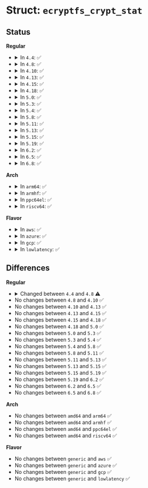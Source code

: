 # Struct: <code>ecryptfs_crypt_stat</code>

## Status
<b>Regular</b>
<ul>
<li>
<details>
<summary>In <code>4.4</code>: ✅</summary>

```c
struct ecryptfs_crypt_stat {
    u32 flags;
    unsigned int file_version;
    size_t iv_bytes;
    size_t metadata_size;
    size_t extent_size;
    size_t key_size;
    size_t extent_shift;
    unsigned int extent_mask;
    struct ecryptfs_mount_crypt_stat *mount_crypt_stat;
    struct crypto_ablkcipher *tfm;
    struct crypto_hash *hash_tfm;
    unsigned char cipher[32];
    unsigned char key[64];
    unsigned char root_iv[16];
    struct list_head keysig_list;
    struct mutex keysig_list_mutex;
    struct mutex cs_tfm_mutex;
    struct mutex cs_hash_tfm_mutex;
    struct mutex cs_mutex;
};
```
</details>
</li>
<li>
<details>
<summary>In <code>4.8</code>: ✅</summary>

```c
struct ecryptfs_crypt_stat {
    u32 flags;
    unsigned int file_version;
    size_t iv_bytes;
    size_t metadata_size;
    size_t extent_size;
    size_t key_size;
    size_t extent_shift;
    unsigned int extent_mask;
    struct ecryptfs_mount_crypt_stat *mount_crypt_stat;
    struct crypto_skcipher *tfm;
    struct crypto_shash *hash_tfm;
    unsigned char cipher[32];
    unsigned char key[64];
    unsigned char root_iv[16];
    struct list_head keysig_list;
    struct mutex keysig_list_mutex;
    struct mutex cs_tfm_mutex;
    struct mutex cs_mutex;
};
```
</details>
</li>
<li>
<details>
<summary>In <code>4.10</code>: ✅</summary>

```c
struct ecryptfs_crypt_stat {
    u32 flags;
    unsigned int file_version;
    size_t iv_bytes;
    size_t metadata_size;
    size_t extent_size;
    size_t key_size;
    size_t extent_shift;
    unsigned int extent_mask;
    struct ecryptfs_mount_crypt_stat *mount_crypt_stat;
    struct crypto_skcipher *tfm;
    struct crypto_shash *hash_tfm;
    unsigned char cipher[32];
    unsigned char key[64];
    unsigned char root_iv[16];
    struct list_head keysig_list;
    struct mutex keysig_list_mutex;
    struct mutex cs_tfm_mutex;
    struct mutex cs_mutex;
};
```
</details>
</li>
<li>
<details>
<summary>In <code>4.13</code>: ✅</summary>

```c
struct ecryptfs_crypt_stat {
    u32 flags;
    unsigned int file_version;
    size_t iv_bytes;
    size_t metadata_size;
    size_t extent_size;
    size_t key_size;
    size_t extent_shift;
    unsigned int extent_mask;
    struct ecryptfs_mount_crypt_stat *mount_crypt_stat;
    struct crypto_skcipher *tfm;
    struct crypto_shash *hash_tfm;
    unsigned char cipher[32];
    unsigned char key[64];
    unsigned char root_iv[16];
    struct list_head keysig_list;
    struct mutex keysig_list_mutex;
    struct mutex cs_tfm_mutex;
    struct mutex cs_mutex;
};
```
</details>
</li>
<li>
<details>
<summary>In <code>4.15</code>: ✅</summary>

```c
struct ecryptfs_crypt_stat {
    u32 flags;
    unsigned int file_version;
    size_t iv_bytes;
    size_t metadata_size;
    size_t extent_size;
    size_t key_size;
    size_t extent_shift;
    unsigned int extent_mask;
    struct ecryptfs_mount_crypt_stat *mount_crypt_stat;
    struct crypto_skcipher *tfm;
    struct crypto_shash *hash_tfm;
    unsigned char cipher[32];
    unsigned char key[64];
    unsigned char root_iv[16];
    struct list_head keysig_list;
    struct mutex keysig_list_mutex;
    struct mutex cs_tfm_mutex;
    struct mutex cs_mutex;
};
```
</details>
</li>
<li>
<details>
<summary>In <code>4.18</code>: ✅</summary>

```c
struct ecryptfs_crypt_stat {
    u32 flags;
    unsigned int file_version;
    size_t iv_bytes;
    size_t metadata_size;
    size_t extent_size;
    size_t key_size;
    size_t extent_shift;
    unsigned int extent_mask;
    struct ecryptfs_mount_crypt_stat *mount_crypt_stat;
    struct crypto_skcipher *tfm;
    struct crypto_shash *hash_tfm;
    unsigned char cipher[32];
    unsigned char key[64];
    unsigned char root_iv[16];
    struct list_head keysig_list;
    struct mutex keysig_list_mutex;
    struct mutex cs_tfm_mutex;
    struct mutex cs_mutex;
};
```
</details>
</li>
<li>
<details>
<summary>In <code>5.0</code>: ✅</summary>

```c
struct ecryptfs_crypt_stat {
    u32 flags;
    unsigned int file_version;
    size_t iv_bytes;
    size_t metadata_size;
    size_t extent_size;
    size_t key_size;
    size_t extent_shift;
    unsigned int extent_mask;
    struct ecryptfs_mount_crypt_stat *mount_crypt_stat;
    struct crypto_skcipher *tfm;
    struct crypto_shash *hash_tfm;
    unsigned char cipher[32];
    unsigned char key[64];
    unsigned char root_iv[16];
    struct list_head keysig_list;
    struct mutex keysig_list_mutex;
    struct mutex cs_tfm_mutex;
    struct mutex cs_mutex;
};
```
</details>
</li>
<li>
<details>
<summary>In <code>5.3</code>: ✅</summary>

```c
struct ecryptfs_crypt_stat {
    u32 flags;
    unsigned int file_version;
    size_t iv_bytes;
    size_t metadata_size;
    size_t extent_size;
    size_t key_size;
    size_t extent_shift;
    unsigned int extent_mask;
    struct ecryptfs_mount_crypt_stat *mount_crypt_stat;
    struct crypto_skcipher *tfm;
    struct crypto_shash *hash_tfm;
    unsigned char cipher[32];
    unsigned char key[64];
    unsigned char root_iv[16];
    struct list_head keysig_list;
    struct mutex keysig_list_mutex;
    struct mutex cs_tfm_mutex;
    struct mutex cs_mutex;
};
```
</details>
</li>
<li>
<details>
<summary>In <code>5.4</code>: ✅</summary>

```c
struct ecryptfs_crypt_stat {
    u32 flags;
    unsigned int file_version;
    size_t iv_bytes;
    size_t metadata_size;
    size_t extent_size;
    size_t key_size;
    size_t extent_shift;
    unsigned int extent_mask;
    struct ecryptfs_mount_crypt_stat *mount_crypt_stat;
    struct crypto_skcipher *tfm;
    struct crypto_shash *hash_tfm;
    unsigned char cipher[32];
    unsigned char key[64];
    unsigned char root_iv[16];
    struct list_head keysig_list;
    struct mutex keysig_list_mutex;
    struct mutex cs_tfm_mutex;
    struct mutex cs_mutex;
};
```
</details>
</li>
<li>
<details>
<summary>In <code>5.8</code>: ✅</summary>

```c
struct ecryptfs_crypt_stat {
    u32 flags;
    unsigned int file_version;
    size_t iv_bytes;
    size_t metadata_size;
    size_t extent_size;
    size_t key_size;
    size_t extent_shift;
    unsigned int extent_mask;
    struct ecryptfs_mount_crypt_stat *mount_crypt_stat;
    struct crypto_skcipher *tfm;
    struct crypto_shash *hash_tfm;
    unsigned char cipher[32];
    unsigned char key[64];
    unsigned char root_iv[16];
    struct list_head keysig_list;
    struct mutex keysig_list_mutex;
    struct mutex cs_tfm_mutex;
    struct mutex cs_mutex;
};
```
</details>
</li>
<li>
<details>
<summary>In <code>5.11</code>: ✅</summary>

```c
struct ecryptfs_crypt_stat {
    u32 flags;
    unsigned int file_version;
    size_t iv_bytes;
    size_t metadata_size;
    size_t extent_size;
    size_t key_size;
    size_t extent_shift;
    unsigned int extent_mask;
    struct ecryptfs_mount_crypt_stat *mount_crypt_stat;
    struct crypto_skcipher *tfm;
    struct crypto_shash *hash_tfm;
    unsigned char cipher[32];
    unsigned char key[64];
    unsigned char root_iv[16];
    struct list_head keysig_list;
    struct mutex keysig_list_mutex;
    struct mutex cs_tfm_mutex;
    struct mutex cs_mutex;
};
```
</details>
</li>
<li>
<details>
<summary>In <code>5.13</code>: ✅</summary>

```c
struct ecryptfs_crypt_stat {
    u32 flags;
    unsigned int file_version;
    size_t iv_bytes;
    size_t metadata_size;
    size_t extent_size;
    size_t key_size;
    size_t extent_shift;
    unsigned int extent_mask;
    struct ecryptfs_mount_crypt_stat *mount_crypt_stat;
    struct crypto_skcipher *tfm;
    struct crypto_shash *hash_tfm;
    unsigned char cipher[32];
    unsigned char key[64];
    unsigned char root_iv[16];
    struct list_head keysig_list;
    struct mutex keysig_list_mutex;
    struct mutex cs_tfm_mutex;
    struct mutex cs_mutex;
};
```
</details>
</li>
<li>
<details>
<summary>In <code>5.15</code>: ✅</summary>

```c
struct ecryptfs_crypt_stat {
    u32 flags;
    unsigned int file_version;
    size_t iv_bytes;
    size_t metadata_size;
    size_t extent_size;
    size_t key_size;
    size_t extent_shift;
    unsigned int extent_mask;
    struct ecryptfs_mount_crypt_stat *mount_crypt_stat;
    struct crypto_skcipher *tfm;
    struct crypto_shash *hash_tfm;
    unsigned char cipher[32];
    unsigned char key[64];
    unsigned char root_iv[16];
    struct list_head keysig_list;
    struct mutex keysig_list_mutex;
    struct mutex cs_tfm_mutex;
    struct mutex cs_mutex;
};
```
</details>
</li>
<li>
<details>
<summary>In <code>5.19</code>: ✅</summary>

```c
struct ecryptfs_crypt_stat {
    u32 flags;
    unsigned int file_version;
    size_t iv_bytes;
    size_t metadata_size;
    size_t extent_size;
    size_t key_size;
    size_t extent_shift;
    unsigned int extent_mask;
    struct ecryptfs_mount_crypt_stat *mount_crypt_stat;
    struct crypto_skcipher *tfm;
    struct crypto_shash *hash_tfm;
    unsigned char cipher[32];
    unsigned char key[64];
    unsigned char root_iv[16];
    struct list_head keysig_list;
    struct mutex keysig_list_mutex;
    struct mutex cs_tfm_mutex;
    struct mutex cs_mutex;
};
```
</details>
</li>
<li>
<details>
<summary>In <code>6.2</code>: ✅</summary>

```c
struct ecryptfs_crypt_stat {
    u32 flags;
    unsigned int file_version;
    size_t iv_bytes;
    size_t metadata_size;
    size_t extent_size;
    size_t key_size;
    size_t extent_shift;
    unsigned int extent_mask;
    struct ecryptfs_mount_crypt_stat *mount_crypt_stat;
    struct crypto_skcipher *tfm;
    struct crypto_shash *hash_tfm;
    unsigned char cipher[32];
    unsigned char key[64];
    unsigned char root_iv[16];
    struct list_head keysig_list;
    struct mutex keysig_list_mutex;
    struct mutex cs_tfm_mutex;
    struct mutex cs_mutex;
};
```
</details>
</li>
<li>
<details>
<summary>In <code>6.5</code>: ✅</summary>

```c
struct ecryptfs_crypt_stat {
    u32 flags;
    unsigned int file_version;
    size_t iv_bytes;
    size_t metadata_size;
    size_t extent_size;
    size_t key_size;
    size_t extent_shift;
    unsigned int extent_mask;
    struct ecryptfs_mount_crypt_stat *mount_crypt_stat;
    struct crypto_skcipher *tfm;
    struct crypto_shash *hash_tfm;
    unsigned char cipher[32];
    unsigned char key[64];
    unsigned char root_iv[16];
    struct list_head keysig_list;
    struct mutex keysig_list_mutex;
    struct mutex cs_tfm_mutex;
    struct mutex cs_mutex;
};
```
</details>
</li>
<li>
<details>
<summary>In <code>6.8</code>: ✅</summary>

```c
struct ecryptfs_crypt_stat {
    u32 flags;
    unsigned int file_version;
    size_t iv_bytes;
    size_t metadata_size;
    size_t extent_size;
    size_t key_size;
    size_t extent_shift;
    unsigned int extent_mask;
    struct ecryptfs_mount_crypt_stat *mount_crypt_stat;
    struct crypto_skcipher *tfm;
    struct crypto_shash *hash_tfm;
    unsigned char cipher[32];
    unsigned char key[64];
    unsigned char root_iv[16];
    struct list_head keysig_list;
    struct mutex keysig_list_mutex;
    struct mutex cs_tfm_mutex;
    struct mutex cs_mutex;
};
```
</details>
</li>
</ul>
<b>Arch</b>
<ul>
<li>
<details>
<summary>In <code>arm64</code>: ✅</summary>

```c
struct ecryptfs_crypt_stat {
    u32 flags;
    unsigned int file_version;
    size_t iv_bytes;
    size_t metadata_size;
    size_t extent_size;
    size_t key_size;
    size_t extent_shift;
    unsigned int extent_mask;
    struct ecryptfs_mount_crypt_stat *mount_crypt_stat;
    struct crypto_skcipher *tfm;
    struct crypto_shash *hash_tfm;
    unsigned char cipher[32];
    unsigned char key[64];
    unsigned char root_iv[16];
    struct list_head keysig_list;
    struct mutex keysig_list_mutex;
    struct mutex cs_tfm_mutex;
    struct mutex cs_mutex;
};
```
</details>
</li>
<li>
<details>
<summary>In <code>armhf</code>: ✅</summary>

```c
struct ecryptfs_crypt_stat {
    u32 flags;
    unsigned int file_version;
    size_t iv_bytes;
    size_t metadata_size;
    size_t extent_size;
    size_t key_size;
    size_t extent_shift;
    unsigned int extent_mask;
    struct ecryptfs_mount_crypt_stat *mount_crypt_stat;
    struct crypto_skcipher *tfm;
    struct crypto_shash *hash_tfm;
    unsigned char cipher[32];
    unsigned char key[64];
    unsigned char root_iv[16];
    struct list_head keysig_list;
    struct mutex keysig_list_mutex;
    struct mutex cs_tfm_mutex;
    struct mutex cs_mutex;
};
```
</details>
</li>
<li>
<details>
<summary>In <code>ppc64el</code>: ✅</summary>

```c
struct ecryptfs_crypt_stat {
    u32 flags;
    unsigned int file_version;
    size_t iv_bytes;
    size_t metadata_size;
    size_t extent_size;
    size_t key_size;
    size_t extent_shift;
    unsigned int extent_mask;
    struct ecryptfs_mount_crypt_stat *mount_crypt_stat;
    struct crypto_skcipher *tfm;
    struct crypto_shash *hash_tfm;
    unsigned char cipher[32];
    unsigned char key[64];
    unsigned char root_iv[16];
    struct list_head keysig_list;
    struct mutex keysig_list_mutex;
    struct mutex cs_tfm_mutex;
    struct mutex cs_mutex;
};
```
</details>
</li>
<li>
<details>
<summary>In <code>riscv64</code>: ✅</summary>

```c
struct ecryptfs_crypt_stat {
    u32 flags;
    unsigned int file_version;
    size_t iv_bytes;
    size_t metadata_size;
    size_t extent_size;
    size_t key_size;
    size_t extent_shift;
    unsigned int extent_mask;
    struct ecryptfs_mount_crypt_stat *mount_crypt_stat;
    struct crypto_skcipher *tfm;
    struct crypto_shash *hash_tfm;
    unsigned char cipher[32];
    unsigned char key[64];
    unsigned char root_iv[16];
    struct list_head keysig_list;
    struct mutex keysig_list_mutex;
    struct mutex cs_tfm_mutex;
    struct mutex cs_mutex;
};
```
</details>
</li>
</ul>
<b>Flavor</b>
<ul>
<li>
<details>
<summary>In <code>aws</code>: ✅</summary>

```c
struct ecryptfs_crypt_stat {
    u32 flags;
    unsigned int file_version;
    size_t iv_bytes;
    size_t metadata_size;
    size_t extent_size;
    size_t key_size;
    size_t extent_shift;
    unsigned int extent_mask;
    struct ecryptfs_mount_crypt_stat *mount_crypt_stat;
    struct crypto_skcipher *tfm;
    struct crypto_shash *hash_tfm;
    unsigned char cipher[32];
    unsigned char key[64];
    unsigned char root_iv[16];
    struct list_head keysig_list;
    struct mutex keysig_list_mutex;
    struct mutex cs_tfm_mutex;
    struct mutex cs_mutex;
};
```
</details>
</li>
<li>
<details>
<summary>In <code>azure</code>: ✅</summary>

```c
struct ecryptfs_crypt_stat {
    u32 flags;
    unsigned int file_version;
    size_t iv_bytes;
    size_t metadata_size;
    size_t extent_size;
    size_t key_size;
    size_t extent_shift;
    unsigned int extent_mask;
    struct ecryptfs_mount_crypt_stat *mount_crypt_stat;
    struct crypto_skcipher *tfm;
    struct crypto_shash *hash_tfm;
    unsigned char cipher[32];
    unsigned char key[64];
    unsigned char root_iv[16];
    struct list_head keysig_list;
    struct mutex keysig_list_mutex;
    struct mutex cs_tfm_mutex;
    struct mutex cs_mutex;
};
```
</details>
</li>
<li>
<details>
<summary>In <code>gcp</code>: ✅</summary>

```c
struct ecryptfs_crypt_stat {
    u32 flags;
    unsigned int file_version;
    size_t iv_bytes;
    size_t metadata_size;
    size_t extent_size;
    size_t key_size;
    size_t extent_shift;
    unsigned int extent_mask;
    struct ecryptfs_mount_crypt_stat *mount_crypt_stat;
    struct crypto_skcipher *tfm;
    struct crypto_shash *hash_tfm;
    unsigned char cipher[32];
    unsigned char key[64];
    unsigned char root_iv[16];
    struct list_head keysig_list;
    struct mutex keysig_list_mutex;
    struct mutex cs_tfm_mutex;
    struct mutex cs_mutex;
};
```
</details>
</li>
<li>
<details>
<summary>In <code>lowlatency</code>: ✅</summary>

```c
struct ecryptfs_crypt_stat {
    u32 flags;
    unsigned int file_version;
    size_t iv_bytes;
    size_t metadata_size;
    size_t extent_size;
    size_t key_size;
    size_t extent_shift;
    unsigned int extent_mask;
    struct ecryptfs_mount_crypt_stat *mount_crypt_stat;
    struct crypto_skcipher *tfm;
    struct crypto_shash *hash_tfm;
    unsigned char cipher[32];
    unsigned char key[64];
    unsigned char root_iv[16];
    struct list_head keysig_list;
    struct mutex keysig_list_mutex;
    struct mutex cs_tfm_mutex;
    struct mutex cs_mutex;
};
```
</details>
</li>
</ul>

## Differences
<b>Regular</b>
<ul>
<li>
<details>
<summary>Changed between <code>4.4</code> and <code>4.8</code> ⚠️</summary>
<ul>
<li>
<b>Field removed. </b>
<code>struct mutex cs_hash_tfm_mutex</code>
</li>
<li>
<b>Field type changed. </b>
<code>struct crypto_ablkcipher *tfm</code> ➡️ <code>struct crypto_skcipher *tfm</code>
</li>
<li>
<b>Field type changed. </b>
<code>struct crypto_hash *hash_tfm</code> ➡️ <code>struct crypto_shash *hash_tfm</code>
</li>
</ul>
</details>
</li>
<li>
No changes between <code>4.8</code> and <code>4.10</code> ✅
</li>
<li>
No changes between <code>4.10</code> and <code>4.13</code> ✅
</li>
<li>
No changes between <code>4.13</code> and <code>4.15</code> ✅
</li>
<li>
No changes between <code>4.15</code> and <code>4.18</code> ✅
</li>
<li>
No changes between <code>4.18</code> and <code>5.0</code> ✅
</li>
<li>
No changes between <code>5.0</code> and <code>5.3</code> ✅
</li>
<li>
No changes between <code>5.3</code> and <code>5.4</code> ✅
</li>
<li>
No changes between <code>5.4</code> and <code>5.8</code> ✅
</li>
<li>
No changes between <code>5.8</code> and <code>5.11</code> ✅
</li>
<li>
No changes between <code>5.11</code> and <code>5.13</code> ✅
</li>
<li>
No changes between <code>5.13</code> and <code>5.15</code> ✅
</li>
<li>
No changes between <code>5.15</code> and <code>5.19</code> ✅
</li>
<li>
No changes between <code>5.19</code> and <code>6.2</code> ✅
</li>
<li>
No changes between <code>6.2</code> and <code>6.5</code> ✅
</li>
<li>
No changes between <code>6.5</code> and <code>6.8</code> ✅
</li>
</ul>
<b>Arch</b>
<ul>
<li>
No changes between <code>amd64</code> and <code>arm64</code> ✅
</li>
<li>
No changes between <code>amd64</code> and <code>armhf</code> ✅
</li>
<li>
No changes between <code>amd64</code> and <code>ppc64el</code> ✅
</li>
<li>
No changes between <code>amd64</code> and <code>riscv64</code> ✅
</li>
</ul>
<b>Flavor</b>
<ul>
<li>
No changes between <code>generic</code> and <code>aws</code> ✅
</li>
<li>
No changes between <code>generic</code> and <code>azure</code> ✅
</li>
<li>
No changes between <code>generic</code> and <code>gcp</code> ✅
</li>
<li>
No changes between <code>generic</code> and <code>lowlatency</code> ✅
</li>
</ul>
